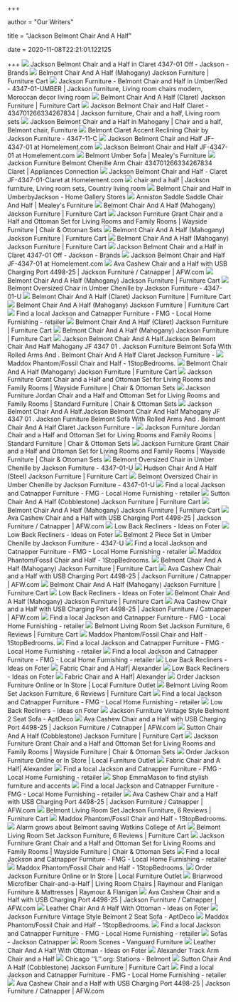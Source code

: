 +++
        
author = "Our Writers"
        
title = "Jackson Belmont Chair And A Half"
        
date = 2020-11-08T22:21:01.122125
        
+++
[ ![](https://www.discountlivingrooms.com/media/catalog/product/b/e/belmont_claret_chair_and_a_half.jpg)](https://www.discountlivingrooms.com/media/catalog/product/b/e/belmont_claret_chair_and_a_half.jpg) Jackson Belmont Chair and a Half in Claret 4347-01 Off - Jackson - Brands
[ ![](https://smhttp-ssl-77687.nexcesscdn.net/media/catalog/product/cache/1/image/650x650/9df78eab33525d08d6e5fb8d27136e95/4/3/4347-01-2663-09-chair-1.jpg)](https://smhttp-ssl-77687.nexcesscdn.net/media/catalog/product/cache/1/image/650x650/9df78eab33525d08d6e5fb8d27136e95/4/3/4347-01-2663-09-chair-1.jpg) Belmont Chair And A Half (Mahogany) Jackson Furniture | Furniture Cart
[ ![](https://i.pinimg.com/736x/62/f3/45/62f34588ec6411020517efd91400a418.jpg)](https://i.pinimg.com/736x/62/f3/45/62f34588ec6411020517efd91400a418.jpg) Jackson Furniture - Belmont Chair and Half in Umber/Red - 4347-01-UMBER |  Jackson furniture, Living room chairs modern, Moroccan decor living room
[ ![](https://smhttp-ssl-77687.nexcesscdn.net/media/catalog/product/4/3/4347-01-2663-34-chair-claret-2.jpg)](https://smhttp-ssl-77687.nexcesscdn.net/media/catalog/product/4/3/4347-01-2663-34-chair-claret-2.jpg) Belmont Chair And A Half (Claret) Jackson Furniture | Furniture Cart
[ ![](https://i.pinimg.com/474x/0f/db/6f/0fdb6f92cbeae9c5d2fa3ea8badbfc32.jpg)](https://i.pinimg.com/474x/0f/db/6f/0fdb6f92cbeae9c5d2fa3ea8badbfc32.jpg) Jackson Belmont Chair and Half Claret - 434701266334267834 | Jackson  furniture, Chair and a half, Living room sets
[ ![](https://i.pinimg.com/originals/0f/d1/e7/0fd1e72241e408fee7c618e9be290a54.jpg)](https://i.pinimg.com/originals/0f/d1/e7/0fd1e72241e408fee7c618e9be290a54.jpg) Jackson Belmont Chair and a Half in Mahogany | Chair and a half, Belmont  chair, Furniture
[ ![](https://www.homecinemacenter.com/v/vspfiles/photos/JAC-4347-11-C-2.jpg?v-cache=1554024399)](https://www.homecinemacenter.com/v/vspfiles/photos/JAC-4347-11-C-2.jpg?v-cache=1554024399) Belmont Claret Accent Reclining Chair by Jackson Furniture - 4347-11-C
[ ![](https://images.homelement.com/JF-4347-Belmont-Chair.jpg)](https://images.homelement.com/JF-4347-Belmont-Chair.jpg) Jackson Belmont Chair and Half JF-4347-01 at Homelement.com
[ ![](https://images.homelement.com/JF-4347-Belmont-Set.jpg)](https://images.homelement.com/JF-4347-Belmont-Set.jpg) Jackson Belmont Chair and Half JF-4347-01 at Homelement.com
[ ![](https://cdn.shopify.com/s/files/1/0019/3295/1670/products/4347_belmont_umbar_sofa_strt_4b1693c8-c3f2-4248-8fb7-fbf5f96f2110_grande.jpg?v=1545766448)](https://cdn.shopify.com/s/files/1/0019/3295/1670/products/4347_belmont_umbar_sofa_strt_4b1693c8-c3f2-4248-8fb7-fbf5f96f2110_grande.jpg?v=1545766448) Belmont Umber Sofa | Mealey's Furniture
[ ![](https://static.appliancesconnection.com/product/450x420/c75e9357c1e593fae2d9976b32889a39/434701266334267834.jpg)](https://static.appliancesconnection.com/product/450x420/c75e9357c1e593fae2d9976b32889a39/434701266334267834.jpg) Jackson Furniture Belmont Chenille Arm Chair 434701266334267834 Claret |  Appliances Connection
[ ![](https://images.homelement.com/JF-4347-10-Claret.jpg)](https://images.homelement.com/JF-4347-10-Claret.jpg) Jackson Belmont Chair and Half - Claret JF-4347-01-Claret at Homelement.com
[ ![](https://i.pinimg.com/736x/4a/4d/a6/4a4da6a311e65ee4734eaefb61daa1f2.jpg)](https://i.pinimg.com/736x/4a/4d/a6/4a4da6a311e65ee4734eaefb61daa1f2.jpg) chair and a half | Jackson furniture, Living room sets, Country living room
[ ![](https://d9dvmj2a7k2dc.cloudfront.net/catalog/product/4/3/4347_belmont_umbar_room_4_jackson2019_1.jpg)](https://d9dvmj2a7k2dc.cloudfront.net/catalog/product/4/3/4347_belmont_umbar_room_4_jackson2019_1.jpg) Belmont Chair and Half in UmberbyJackson - Home Gallery Stores
[ ![](https://cdn.shopify.com/s/files/1/0019/3295/1670/products/products_2Fjackson_furniture_2Fcolor_2Fanniston_204342_4342-01-anniston_saddle-b0_large.jpg?v=1545766342)](https://cdn.shopify.com/s/files/1/0019/3295/1670/products/products_2Fjackson_furniture_2Fcolor_2Fanniston_204342_4342-01-anniston_saddle-b0_large.jpg?v=1545766342) Anniston Saddle Saddle Chair And Half | Mealey's Furniture
[ ![](https://smhttp-ssl-77687.nexcesscdn.net/media/catalog/product/cache/1/small_image/295x295/9df78eab33525d08d6e5fb8d27136e95/6/6/662BL-C-chair-1.jpg)](https://smhttp-ssl-77687.nexcesscdn.net/media/catalog/product/cache/1/small_image/295x295/9df78eab33525d08d6e5fb8d27136e95/6/6/662BL-C-chair-1.jpg) Belmont Chair And A Half (Mahogany) Jackson Furniture | Furniture Cart
[ ![](https://images.furnituredealer.net/img/products%2Fcatnapper%2Fcolor%2F4453%20grant_4453-01%2B10%201227-28-3027-28-b0.jpg)](https://images.furnituredealer.net/img/products%2Fcatnapper%2Fcolor%2F4453%20grant_4453-01%2B10%201227-28-3027-28-b0.jpg) Jackson Furniture Grant Chair and a Half and Ottoman Set for Living Rooms  and Family Rooms | Wayside Furniture | Chair & Ottoman Sets
[ ![](https://smhttp-ssl-77687.nexcesscdn.net/media/catalog/product/cache/1/small_image/295x295/9df78eab33525d08d6e5fb8d27136e95/4/4/4421-01-1561-46-chair-1.jpg)](https://smhttp-ssl-77687.nexcesscdn.net/media/catalog/product/cache/1/small_image/295x295/9df78eab33525d08d6e5fb8d27136e95/4/4/4421-01-1561-46-chair-1.jpg) Belmont Chair And A Half (Mahogany) Jackson Furniture | Furniture Cart
[ ![](https://smhttp-ssl-77687.nexcesscdn.net/media/catalog/product/cache/1/small_image/295x295/9df78eab33525d08d6e5fb8d27136e95/L/U/LUNA-201021-ACH-chair-1.jpg)](https://smhttp-ssl-77687.nexcesscdn.net/media/catalog/product/cache/1/small_image/295x295/9df78eab33525d08d6e5fb8d27136e95/L/U/LUNA-201021-ACH-chair-1.jpg) Belmont Chair And A Half (Mahogany) Jackson Furniture | Furniture Cart
[ ![](https://www.discountlivingrooms.com/media/catalog/product/cache/4/thumbnail/500x500/9df78eab33525d08d6e5fb8d27136e95/4/3/4347_belmont_claret_room_sthr_2.jpg)](https://www.discountlivingrooms.com/media/catalog/product/cache/4/thumbnail/500x500/9df78eab33525d08d6e5fb8d27136e95/4/3/4347_belmont_claret_room_sthr_2.jpg) Jackson Belmont Chair and a Half in Claret 4347-01 Off - Jackson - Brands
[ ![](https://images.homelement.com/JF-4347-Belmont-Otto.jpg)](https://images.homelement.com/JF-4347-Belmont-Otto.jpg) Jackson Belmont Chair and Half JF-4347-01 at Homelement.com
[ ![](https://images.afw.com/images/thumbs/0093228_D-4498C_dc0a4.jpeg)](https://images.afw.com/images/thumbs/0093228_D-4498C_dc0a4.jpeg) Ava Cashew Chair and a Half with USB Charging Port 4498-25 | Jackson  Furniture / Catnapper | AFW.com
[ ![](https://smhttp-ssl-77687.nexcesscdn.net/media/catalog/product/cache/1/small_image/295x295/9df78eab33525d08d6e5fb8d27136e95/A/S/ASPEN-8332D-ACH-chair-1.jpg)](https://smhttp-ssl-77687.nexcesscdn.net/media/catalog/product/cache/1/small_image/295x295/9df78eab33525d08d6e5fb8d27136e95/A/S/ASPEN-8332D-ACH-chair-1.jpg) Belmont Chair And A Half (Mahogany) Jackson Furniture | Furniture Cart
[ ![](https://www.homecinemacenter.com/v/vspfiles/photos/JAC-4347-01-U-4.jpg?v-cache=1554023818)](https://www.homecinemacenter.com/v/vspfiles/photos/JAC-4347-01-U-4.jpg?v-cache=1554023818) Belmont Oversized Chair in Umber Chenille by Jackson Furniture - 4347-01-U
[ ![](https://smhttp-ssl-77687.nexcesscdn.net/media/catalog/product/cache/1/small_image/295x295/9df78eab33525d08d6e5fb8d27136e95/5/0/508943-chair-1.jpg)](https://smhttp-ssl-77687.nexcesscdn.net/media/catalog/product/cache/1/small_image/295x295/9df78eab33525d08d6e5fb8d27136e95/5/0/508943-chair-1.jpg) Belmont Chair And A Half (Claret) Jackson Furniture | Furniture Cart
[ ![](https://smhttp-ssl-77687.nexcesscdn.net/media/catalog/product/cache/1/small_image/295x295/9df78eab33525d08d6e5fb8d27136e95/5/6/56932-chair-1.jpg)](https://smhttp-ssl-77687.nexcesscdn.net/media/catalog/product/cache/1/small_image/295x295/9df78eab33525d08d6e5fb8d27136e95/5/6/56932-chair-1.jpg) Belmont Chair And A Half (Mahogany) Jackson Furniture | Furniture Cart
[ ![](https://images.furnituredealer.net/img/dealer/-1/Upload/Jackson%20and%20Catnapper/jackson%20banner.jpg)](https://images.furnituredealer.net/img/dealer/-1/Upload/Jackson%20and%20Catnapper/jackson%20banner.jpg) Find a local Jackson and Catnapper Furniture - FMG - Local Home Furnishing  - retailer
[ ![](https://smhttp-ssl-77687.nexcesscdn.net/media/catalog/product/cache/1/small_image/295x295/9df78eab33525d08d6e5fb8d27136e95/5/0/506243-chair-1.jpg)](https://smhttp-ssl-77687.nexcesscdn.net/media/catalog/product/cache/1/small_image/295x295/9df78eab33525d08d6e5fb8d27136e95/5/0/506243-chair-1.jpg) Belmont Chair And A Half (Claret) Jackson Furniture | Furniture Cart
[ ![](https://smhttp-ssl-77687.nexcesscdn.net/media/catalog/product/cache/1/small_image/295x295/9df78eab33525d08d6e5fb8d27136e95/S/M/SM8014-CH-chair-1.jpg)](https://smhttp-ssl-77687.nexcesscdn.net/media/catalog/product/cache/1/small_image/295x295/9df78eab33525d08d6e5fb8d27136e95/S/M/SM8014-CH-chair-1.jpg) Belmont Chair And A Half (Mahogany) Jackson Furniture | Furniture Cart
[ ![](https://www.homelement.com/images/md_JF-4347-Belmont-Sofa.jpg)](https://www.homelement.com/images/md_JF-4347-Belmont-Sofa.jpg) Jackson Belmont Chair And A Half.Jackson Belmont Chair And Half Mahogany JF  4347 01 . Jackson Furniture Belmont Sofa With Rolled Arms And . Belmont  Chair And A Half Claret Jackson Furniture -
[ ![](https://cdn.1stopbedrooms.com/media/catalog/product/f/o/fossil_chair.jpg)](https://cdn.1stopbedrooms.com/media/catalog/product/f/o/fossil_chair.jpg) Maddox Phantom/Fossil Chair and Half - 1StopBedrooms.
[ ![](https://smhttp-ssl-77687.nexcesscdn.net/media/catalog/product/cache/1/small_image/295x295/9df78eab33525d08d6e5fb8d27136e95/6/0/606Black-C-chair-1.jpg)](https://smhttp-ssl-77687.nexcesscdn.net/media/catalog/product/cache/1/small_image/295x295/9df78eab33525d08d6e5fb8d27136e95/6/0/606Black-C-chair-1.jpg) Belmont Chair And A Half (Mahogany) Jackson Furniture | Furniture Cart
[ ![](https://imageresizer.furnituredealer.net/img/remote/images.furnituredealer.net/img/products%2Fcatnapper%2Fcolor%2F4453%20grant_4453-01%2B10%201227-28-3027-28-b4.jpg?width=1024&height=768&scale=both&trim.threshold=50&trim.percentpadding=10)](https://imageresizer.furnituredealer.net/img/remote/images.furnituredealer.net/img/products%2Fcatnapper%2Fcolor%2F4453%20grant_4453-01%2B10%201227-28-3027-28-b4.jpg?width=1024&height=768&scale=both&trim.threshold=50&trim.percentpadding=10) Jackson Furniture Grant Chair and a Half and Ottoman Set for Living Rooms  and Family Rooms | Wayside Furniture | Chair & Ottoman Sets
[ ![](https://imageresizer.furnituredealer.net/img/remote/images.furnituredealer.net/img/products%2Fcatnapper%2Fcolor%2F4453%20grant_4453-01%2B10%201227-28-3027-28-b2.jpg?width=878&height=600&scale=both&trim.threshold=80)](https://imageresizer.furnituredealer.net/img/remote/images.furnituredealer.net/img/products%2Fcatnapper%2Fcolor%2F4453%20grant_4453-01%2B10%201227-28-3027-28-b2.jpg?width=878&height=600&scale=both&trim.threshold=80) Jackson Furniture Jordan Chair and a Half and Ottoman Set for Living Rooms  and Family Rooms | Standard Furniture | Chair & Ottoman Sets
[ ![](https://www.homelement.com/images/md_JF-4347-Sofa-Set-Mahogany.jpg)](https://www.homelement.com/images/md_JF-4347-Sofa-Set-Mahogany.jpg) Jackson Belmont Chair And A Half.Jackson Belmont Chair And Half Mahogany JF  4347 01 . Jackson Furniture Belmont Sofa With Rolled Arms And . Belmont  Chair And A Half Claret Jackson Furniture -
[ ![](https://imageresizer.furnituredealer.net/img/remote/images.furnituredealer.net/img/products%2Fcatnapper%2Fcolor%2F4453%20grant_4453-01%2B10%201227-28-3027-28-b4.jpg?width=878&height=600&scale=both&trim.threshold=80)](https://imageresizer.furnituredealer.net/img/remote/images.furnituredealer.net/img/products%2Fcatnapper%2Fcolor%2F4453%20grant_4453-01%2B10%201227-28-3027-28-b4.jpg?width=878&height=600&scale=both&trim.threshold=80) Jackson Furniture Jordan Chair and a Half and Ottoman Set for Living Rooms  and Family Rooms | Standard Furniture | Chair & Ottoman Sets
[ ![](https://imageresizer.furnituredealer.net/img/remote/images.furnituredealer.net/img/products%2Fcatnapper%2Fcolor%2F4453%20grant_4453-01%2B10%201227-28-3027-28-b3.jpg?width=1024&height=768&scale=both&trim.threshold=50&trim.percentpadding=10)](https://imageresizer.furnituredealer.net/img/remote/images.furnituredealer.net/img/products%2Fcatnapper%2Fcolor%2F4453%20grant_4453-01%2B10%201227-28-3027-28-b3.jpg?width=1024&height=768&scale=both&trim.threshold=50&trim.percentpadding=10) Jackson Furniture Grant Chair and a Half and Ottoman Set for Living Rooms  and Family Rooms | Wayside Furniture | Chair & Ottoman Sets
[ ![](https://www.homecinemacenter.com/v/vspfiles/photos/JAC-4347-01-U-7.jpg?v-cache=1554023818)](https://www.homecinemacenter.com/v/vspfiles/photos/JAC-4347-01-U-7.jpg?v-cache=1554023818) Belmont Oversized Chair in Umber Chenille by Jackson Furniture - 4347-01-U
[ ![](https://smhttp-ssl-77687.nexcesscdn.net/media/catalog/product/4/3/4396-01-1152-78-chair-1.jpg)](https://smhttp-ssl-77687.nexcesscdn.net/media/catalog/product/4/3/4396-01-1152-78-chair-1.jpg) Hudson Chair And A Half (Steel) Jackson Furniture | Furniture Cart
[ ![](https://www.homecinemacenter.com/v/vspfiles/photos/JAC-4347-01-U-6.jpg?v-cache=1554023818)](https://www.homecinemacenter.com/v/vspfiles/photos/JAC-4347-01-U-6.jpg?v-cache=1554023818) Belmont Oversized Chair in Umber Chenille by Jackson Furniture - 4347-01-U
[ ![](https://images.furnituredealer.net/img/collections%2Fjackson_furniture%2Fsutton%203289_3289-lss-m1.jpg)](https://images.furnituredealer.net/img/collections%2Fjackson_furniture%2Fsutton%203289_3289-lss-m1.jpg) Find a local Jackson and Catnapper Furniture - FMG - Local Home Furnishing  - retailer
[ ![](https://smhttp-ssl-77687.nexcesscdn.net/media/catalog/product/3/2/3289-01-2844-28-chair-cobblestone-1.jpg)](https://smhttp-ssl-77687.nexcesscdn.net/media/catalog/product/3/2/3289-01-2844-28-chair-cobblestone-1.jpg) Sutton Chair And A Half (Cobblestone) Jackson Furniture | Furniture Cart
[ ![](https://smhttp-ssl-77687.nexcesscdn.net/media/catalog/product/cache/1/small_image/295x295/9df78eab33525d08d6e5fb8d27136e95/6/5/654-910-654-915-rct-ot-set-1.jpg)](https://smhttp-ssl-77687.nexcesscdn.net/media/catalog/product/cache/1/small_image/295x295/9df78eab33525d08d6e5fb8d27136e95/6/5/654-910-654-915-rct-ot-set-1.jpg) Belmont Chair And A Half (Mahogany) Jackson Furniture | Furniture Cart
[ ![](https://images.afw.com/images/thumbs/0112039_D-4498C_5ea0d.jpeg)](https://images.afw.com/images/thumbs/0112039_D-4498C_5ea0d.jpeg) Ava Cashew Chair and a Half with USB Charging Port 4498-25 | Jackson  Furniture / Catnapper | AFW.com
[ ![](https://foter.com/photos/260/low-profile-recliner-chairs.jpg?s=ts3)](https://foter.com/photos/260/low-profile-recliner-chairs.jpg?s=ts3) Low Back Recliners - Ideas on Foter
[ ![](https://foter.com/photos/title/low-back-recliners.jpg)](https://foter.com/photos/title/low-back-recliners.jpg) Low Back Recliners - Ideas on Foter
[ ![](https://www.homecinemacenter.com/v/vspfiles/photos/JAC-4347-U-8.jpg?v-cache=1553931094)](https://www.homecinemacenter.com/v/vspfiles/photos/JAC-4347-U-8.jpg?v-cache=1553931094) Belmont 2 Piece Set in Umber Chenille by Jackson Furniture - 4347-U
[ ![](https://images.furnituredealer.net/img/dealer/-1/Upload/Jackson%20and%20Catnapper/inside%20story.jpg)](https://images.furnituredealer.net/img/dealer/-1/Upload/Jackson%20and%20Catnapper/inside%20story.jpg) Find a local Jackson and Catnapper Furniture - FMG - Local Home Furnishing  - retailer
[ ![](https://cdn.1stopbedrooms.com/media/catalog/product/cache/1/image/cc0ec2d91bc4dd8becc1b9167d5c2be1/4/1/4152_maddox_fossil_ju1484_1.jpg)](https://cdn.1stopbedrooms.com/media/catalog/product/cache/1/image/cc0ec2d91bc4dd8becc1b9167d5c2be1/4/1/4152_maddox_fossil_ju1484_1.jpg) Maddox Phantom/Fossil Chair and Half - 1StopBedrooms.
[ ![](https://smhttp-ssl-77687.nexcesscdn.net/media/catalog/product/cache/1/small_image/295x295/9df78eab33525d08d6e5fb8d27136e95/8/2/82095-82096-ot-set-1.jpg)](https://smhttp-ssl-77687.nexcesscdn.net/media/catalog/product/cache/1/small_image/295x295/9df78eab33525d08d6e5fb8d27136e95/8/2/82095-82096-ot-set-1.jpg) Belmont Chair And A Half (Mahogany) Jackson Furniture | Furniture Cart
[ ![](https://images.afw.com/images/thumbs/0093229_D-4498C_74faf.jpeg)](https://images.afw.com/images/thumbs/0093229_D-4498C_74faf.jpeg) Ava Cashew Chair and a Half with USB Charging Port 4498-25 | Jackson  Furniture / Catnapper | AFW.com
[ ![](https://smhttp-ssl-77687.nexcesscdn.net/media/catalog/product/cache/1/small_image/295x295/9df78eab33525d08d6e5fb8d27136e95/8/3/83000-83001-ot-set-1.jpg)](https://smhttp-ssl-77687.nexcesscdn.net/media/catalog/product/cache/1/small_image/295x295/9df78eab33525d08d6e5fb8d27136e95/8/3/83000-83001-ot-set-1.jpg) Belmont Chair And A Half (Mahogany) Jackson Furniture | Furniture Cart
[ ![](https://foter.com/photos/260/low-back-loveseat.jpg?s=ts3)](https://foter.com/photos/260/low-back-loveseat.jpg?s=ts3) Low Back Recliners - Ideas on Foter
[ ![](https://smhttp-ssl-77687.nexcesscdn.net/media/catalog/product/cache/1/small_image/295x295/9df78eab33525d08d6e5fb8d27136e95/T/7/T736-20-T736-3-set-1.jpg)](https://smhttp-ssl-77687.nexcesscdn.net/media/catalog/product/cache/1/small_image/295x295/9df78eab33525d08d6e5fb8d27136e95/T/7/T736-20-T736-3-set-1.jpg) Belmont Chair And A Half (Mahogany) Jackson Furniture | Furniture Cart
[ ![](https://images.afw.com/images/thumbs/0093230_D-4498C_8a026.jpeg)](https://images.afw.com/images/thumbs/0093230_D-4498C_8a026.jpeg) Ava Cashew Chair and a Half with USB Charging Port 4498-25 | Jackson  Furniture / Catnapper | AFW.com
[ ![](https://images.furnituredealer.net/img/products%2Fjackson_furniture%2Fcolor%2F4508%20donovan_4508-11%201451-19-m0.jpg)](https://images.furnituredealer.net/img/products%2Fjackson_furniture%2Fcolor%2F4508%20donovan_4508-11%201451-19-m0.jpg) Find a local Jackson and Catnapper Furniture - FMG - Local Home Furnishing  - retailer
[ ![](https://smhttp-ssl-77687.nexcesscdn.net/media/review_pictures//IMG_3898.JPG.jpg)](https://smhttp-ssl-77687.nexcesscdn.net/media/review_pictures//IMG_3898.JPG.jpg) Belmont Living Room Set Jackson Furniture, 6 Reviews | Furniture Cart
[ ![](https://cdn.1stopbedrooms.com/media/catalog/product/cache/1/image/cc0ec2d91bc4dd8becc1b9167d5c2be1/4/1/4152_maddox_fossil_1.jpg)](https://cdn.1stopbedrooms.com/media/catalog/product/cache/1/image/cc0ec2d91bc4dd8becc1b9167d5c2be1/4/1/4152_maddox_fossil_1.jpg) Maddox Phantom/Fossil Chair and Half - 1StopBedrooms.
[ ![](https://images.furnituredealer.net/img/products%2Fjackson_furniture%2Fcolor%2Fsuffolk%204426_4426-11%202485-49-m.jpg)](https://images.furnituredealer.net/img/products%2Fjackson_furniture%2Fcolor%2Fsuffolk%204426_4426-11%202485-49-m.jpg) Find a local Jackson and Catnapper Furniture - FMG - Local Home Furnishing  - retailer
[ ![](https://images.furnituredealer.net/img/products%2Fjackson_furniture%2Fcolor%2Feverest_4377-46-2334-09%2B76-m.jpg)](https://images.furnituredealer.net/img/products%2Fjackson_furniture%2Fcolor%2Feverest_4377-46-2334-09%2B76-m.jpg) Find a local Jackson and Catnapper Furniture - FMG - Local Home Furnishing  - retailer
[ ![](https://foter.com/photos/260/low-back-recliners-14.jpg?s=ts3)](https://foter.com/photos/260/low-back-recliners-14.jpg?s=ts3) Low Back Recliners - Ideas on Foter
[ ![](https://www.bassettfurniture.com/_images/catalog/product-images/2712-18D1.jpg?impolicy=imgresize&width=770)](https://www.bassettfurniture.com/_images/catalog/product-images/2712-18D1.jpg?impolicy=imgresize&width=770) Fabric Chair and A Half| Alexander
[ ![](https://foter.com/photos/260/low-back-reclining-sofa.jpg?s=ts3)](https://foter.com/photos/260/low-back-reclining-sofa.jpg?s=ts3) Low Back Recliners - Ideas on Foter
[ ![](https://www.bassettfurniture.com/_images/catalog/product-images/2712-18-FC187-2.jpg?impolicy=imgresize&width=770)](https://www.bassettfurniture.com/_images/catalog/product-images/2712-18-FC187-2.jpg?impolicy=imgresize&width=770) Fabric Chair and A Half| Alexander
[ ![](https://www.localfurnitureoutlet.com/media/catalog/product/cache/1/small_image/280x280/9df78eab33525d08d6e5fb8d27136e95/j/a/jackson-furniture-drummond-chair-1-2-in-steel.jpg)](https://www.localfurnitureoutlet.com/media/catalog/product/cache/1/small_image/280x280/9df78eab33525d08d6e5fb8d27136e95/j/a/jackson-furniture-drummond-chair-1-2-in-steel.jpg) Order Jackson Furniture Online or In Store | Local Furniture Outlet
[ ![](https://smhttp-ssl-77687.nexcesscdn.net/media/review_pictures//IMG_3899.JPG.jpg)](https://smhttp-ssl-77687.nexcesscdn.net/media/review_pictures//IMG_3899.JPG.jpg) Belmont Living Room Set Jackson Furniture, 6 Reviews | Furniture Cart
[ ![](https://images.furnituredealer.net/img/collections%2Fjackson_furniture%2F3262%20perimeter_3262-lss-m1.jpg)](https://images.furnituredealer.net/img/collections%2Fjackson_furniture%2F3262%20perimeter_3262-lss-m1.jpg) Find a local Jackson and Catnapper Furniture - FMG - Local Home Furnishing  - retailer
[ ![](https://foter.com/photos/260/low-back-recliners-7.jpg?s=pi)](https://foter.com/photos/260/low-back-recliners-7.jpg?s=pi) Low Back Recliners - Ideas on Foter
[ ![](https://d6qwfb5pdou4u.cloudfront.net/product-images/6260001-6270000/6262963/15663245334440647fd1c83422384174bc541feb07/1500-1500-frame-0.jpg)](https://d6qwfb5pdou4u.cloudfront.net/product-images/6260001-6270000/6262963/15663245334440647fd1c83422384174bc541feb07/1500-1500-frame-0.jpg) Jackson Furniture Vintage Style Belmont 2 Seat Sofa - AptDeco
[ ![](https://images.afw.com/images/thumbs/0093231_D-4498C_ee6e4.jpeg)](https://images.afw.com/images/thumbs/0093231_D-4498C_ee6e4.jpeg) Ava Cashew Chair and a Half with USB Charging Port 4498-25 | Jackson  Furniture / Catnapper | AFW.com
[ ![](https://smhttp-ssl-77687.nexcesscdn.net/media/catalog/product/3/2/3289-01-2844-28-chair-cobblestone-2.jpg)](https://smhttp-ssl-77687.nexcesscdn.net/media/catalog/product/3/2/3289-01-2844-28-chair-cobblestone-2.jpg) Sutton Chair And A Half (Cobblestone) Jackson Furniture | Furniture Cart
[ ![](https://images.furnituredealer.net/img/collections%2Fcatnapper%2F4453%20grant_1227-28-3027-28-dm1.jpg)](https://images.furnituredealer.net/img/collections%2Fcatnapper%2F4453%20grant_1227-28-3027-28-dm1.jpg) Jackson Furniture Grant Chair and a Half and Ottoman Set for Living Rooms  and Family Rooms | Wayside Furniture | Chair & Ottoman Sets
[ ![](https://www.localfurnitureoutlet.com/media/catalog/product/cache/1/small_image/280x280/9df78eab33525d08d6e5fb8d27136e95/j/a/jackson-furniture-maddox-sofa-in-fossil-phantom.jpg)](https://www.localfurnitureoutlet.com/media/catalog/product/cache/1/small_image/280x280/9df78eab33525d08d6e5fb8d27136e95/j/a/jackson-furniture-maddox-sofa-in-fossil-phantom.jpg) Order Jackson Furniture Online or In Store | Local Furniture Outlet
[ ![](https://www.bassettfurniture.com/_images/catalog/product-images/2712-18D2.jpg?impolicy=imgresize&width=770)](https://www.bassettfurniture.com/_images/catalog/product-images/2712-18D2.jpg?impolicy=imgresize&width=770) Fabric Chair and A Half| Alexander
[ ![](https://images.furnituredealer.net/img/products%2Fjackson_furniture%2Fcolor%2F817%20tables_817-70%2B71-m.jpg)](https://images.furnituredealer.net/img/products%2Fjackson_furniture%2Fcolor%2F817%20tables_817-70%2B71-m.jpg) Find a local Jackson and Catnapper Furniture - FMG - Local Home Furnishing  - retailer
[ ![](https://emmamason.com/pub/media/sstl/slider/image/e/m/emmamason_homepagebanners_office.jpg)](https://emmamason.com/pub/media/sstl/slider/image/e/m/emmamason_homepagebanners_office.jpg) Shop EmmaMason to find stylish furniture and accents
[ ![](https://images.furnituredealer.net/img/collections%2Fjackson_furniture%2F4490%20verona_4490-lss-m2.jpg)](https://images.furnituredealer.net/img/collections%2Fjackson_furniture%2F4490%20verona_4490-lss-m2.jpg) Find a local Jackson and Catnapper Furniture - FMG - Local Home Furnishing  - retailer
[ ![](https://images.afw.com/images/thumbs/0093232_D-4498C_0aefa.jpeg)](https://images.afw.com/images/thumbs/0093232_D-4498C_0aefa.jpeg) Ava Cashew Chair and a Half with USB Charging Port 4498-25 | Jackson  Furniture / Catnapper | AFW.com
[ ![](https://smhttp-ssl-77687.nexcesscdn.net/media/catalog/product/4/3/4347-slr-set-swatch-3.jpg)](https://smhttp-ssl-77687.nexcesscdn.net/media/catalog/product/4/3/4347-slr-set-swatch-3.jpg) Belmont Living Room Set Jackson Furniture, 6 Reviews | Furniture Cart
[ ![](https://cdn.1stopbedrooms.com/media/catalog/product/cache/1/thumbnail/245x245/8255f8d36c477745b2f3d3cfd0807445/b/e/bestow-gray-3-piece-upholstered-fabric-sofa-and-arm-chair-set-eei-2977-gry-set_qb13205505.jpg)](https://cdn.1stopbedrooms.com/media/catalog/product/cache/1/thumbnail/245x245/8255f8d36c477745b2f3d3cfd0807445/b/e/bestow-gray-3-piece-upholstered-fabric-sofa-and-arm-chair-set-eei-2977-gry-set_qb13205505.jpg) Maddox Phantom/Fossil Chair and Half - 1StopBedrooms.
[ ![](https://www.insidehighered.com/sites/default/server_files/media/Fall_Stock_beautiful-campus-696x465.jpg)](https://www.insidehighered.com/sites/default/server_files/media/Fall_Stock_beautiful-campus-696x465.jpg) Alarm grows about Belmont saving Watkins College of Art
[ ![](https://smhttp-ssl-77687.nexcesscdn.net/media/review_pictures//IMG_3900.JPG.jpg)](https://smhttp-ssl-77687.nexcesscdn.net/media/review_pictures//IMG_3900.JPG.jpg) Belmont Living Room Set Jackson Furniture, 6 Reviews | Furniture Cart
[ ![](https://images.furnituredealer.net/img/products%2Fcatnapper%2Fcolor%2F4453%20grant_4453-02%201227-28-3027-28-m0.jpg)](https://images.furnituredealer.net/img/products%2Fcatnapper%2Fcolor%2F4453%20grant_4453-02%201227-28-3027-28-m0.jpg) Jackson Furniture Grant Chair and a Half and Ottoman Set for Living Rooms  and Family Rooms | Wayside Furniture | Chair & Ottoman Sets
[ ![](https://images.furnituredealer.net/img/collections%2Fjackson_furniture%2Fbarkley%204442_2334-26%20toast-lsg-m1.jpg)](https://images.furnituredealer.net/img/collections%2Fjackson_furniture%2Fbarkley%204442_2334-26%20toast-lsg-m1.jpg) Find a local Jackson and Catnapper Furniture - FMG - Local Home Furnishing  - retailer
[ ![](https://cdn.1stopbedrooms.com/media/catalog/product/cache/1/thumbnail/245x245/8255f8d36c477745b2f3d3cfd0807445/5/1/51062-chair-1.jpg)](https://cdn.1stopbedrooms.com/media/catalog/product/cache/1/thumbnail/245x245/8255f8d36c477745b2f3d3cfd0807445/5/1/51062-chair-1.jpg) Maddox Phantom/Fossil Chair and Half - 1StopBedrooms.
[ ![](https://www.localfurnitureoutlet.com/media/catalog/product/cache/1/small_image/280x280/9df78eab33525d08d6e5fb8d27136e95/j/a/jackson-furniture-ava-chair-1-2-in-cashew-lava.jpg)](https://www.localfurnitureoutlet.com/media/catalog/product/cache/1/small_image/280x280/9df78eab33525d08d6e5fb8d27136e95/j/a/jackson-furniture-ava-chair-1-2-in-cashew-lava.jpg) Order Jackson Furniture Online or In Store | Local Furniture Outlet
[ ![](https://wac.edgecastcdn.net/001A39/prod/item/JTSqWITZSLEj1v7site/1528L.png)](https://wac.edgecastcdn.net/001A39/prod/item/JTSqWITZSLEj1v7site/1528L.png) Briarwood Microfiber Chair-and-a-Half | Living Room Chairs | Raymour and  Flanigan Furniture & Mattresses | Raymour & Flanigan
[ ![](https://images.afw.com/images/thumbs/0093234_ava-cashew-loveseat-with-usb-charging-ports_400.jpeg)](https://images.afw.com/images/thumbs/0093234_ava-cashew-loveseat-with-usb-charging-ports_400.jpeg) Ava Cashew Chair and a Half with USB Charging Port 4498-25 | Jackson  Furniture / Catnapper | AFW.com
[ ![](https://foter.com/photos/275/leather-chair-and-a-half-with-ottoman.jpg?s=ts3)](https://foter.com/photos/275/leather-chair-and-a-half-with-ottoman.jpg?s=ts3) Leather Chair And A Half With Ottoman - Ideas on Foter
[ ![](https://d6qwfb5pdou4u.cloudfront.net/product-images/6260001-6270000/6262963/1566324420fbdad58a56d71ab2e92cab8bf2ed1327/1500-1500-frame-0.jpg)](https://d6qwfb5pdou4u.cloudfront.net/product-images/6260001-6270000/6262963/1566324420fbdad58a56d71ab2e92cab8bf2ed1327/1500-1500-frame-0.jpg) Jackson Furniture Vintage Style Belmont 2 Seat Sofa - AptDeco
[ ![](https://cdn.1stopbedrooms.com/media/catalog/product/cache/1/thumbnail/245x245/8255f8d36c477745b2f3d3cfd0807445/l/o/los-altos-newcastle-barlow-swivel-chair_qb1316625_3.jpg)](https://cdn.1stopbedrooms.com/media/catalog/product/cache/1/thumbnail/245x245/8255f8d36c477745b2f3d3cfd0807445/l/o/los-altos-newcastle-barlow-swivel-chair_qb1316625_3.jpg) Maddox Phantom/Fossil Chair and Half - 1StopBedrooms.
[ ![](https://images.furnituredealer.net/img/products%2Fjackson_furniture%2Fcolor%2F821%20jackson_821-50%2B51-m.jpg)](https://images.furnituredealer.net/img/products%2Fjackson_furniture%2Fcolor%2F821%20jackson_821-50%2B51-m.jpg) Find a local Jackson and Catnapper Furniture - FMG - Local Home Furnishing  - retailer
[ ![](http://sales.jacksonfurnind.com/imagelib/Mediums/4215_alyssa_pebble_room_ju1590.jpg)](http://sales.jacksonfurnind.com/imagelib/Mediums/4215_alyssa_pebble_room_ju1590.jpg) Sofas - Jackson Catnapper
[ ![](https://vanguardfurniture.com/vdir/ImageCabinet/RoomScenes/600x600/CP_8005B_V320A__600x600.jpg)](https://vanguardfurniture.com/vdir/ImageCabinet/RoomScenes/600x600/CP_8005B_V320A__600x600.jpg) Room Scenes - Vanguard Furniture
[ ![](https://foter.com/photos/title/leather-chair-and-a-half-with-ottoman.jpg)](https://foter.com/photos/title/leather-chair-and-a-half-with-ottoman.jpg) Leather Chair And A Half With Ottoman - Ideas on Foter
[ ![](https://www.bassettfurniture.com/_images/catalog/product-images/2713-18FC9D2.jpg?impolicy=imgresize&width=2000)](https://www.bassettfurniture.com/_images/catalog/product-images/2713-18FC9D2.jpg?impolicy=imgresize&width=2000) Alexander Track Arm Chair and a Half
[ ![](https://www.chicago-l.org/stations/images/thumbnails/Howard/belmont05t.jpg)](https://www.chicago-l.org/stations/images/thumbnails/Howard/belmont05t.jpg) Chicago ''L''.org: Stations - Belmont
[ ![](https://smhttp-ssl-77687.nexcesscdn.net/media/catalog/product/3/2/3289-01-2844-28-chair-cobblestone-3.jpg)](https://smhttp-ssl-77687.nexcesscdn.net/media/catalog/product/3/2/3289-01-2844-28-chair-cobblestone-3.jpg) Sutton Chair And A Half (Cobblestone) Jackson Furniture | Furniture Cart
[ ![](https://images.furnituredealer.net/img/products%2Fjackson_furniture%2Fcolor%2F813%20jackson_813-80-m.jpg)](https://images.furnituredealer.net/img/products%2Fjackson_furniture%2Fcolor%2F813%20jackson_813-80-m.jpg) Find a local Jackson and Catnapper Furniture - FMG - Local Home Furnishing  - retailer
[ ![](https://images.afw.com/images/thumbs/0093233_D-4498C_81418.jpeg)](https://images.afw.com/images/thumbs/0093233_D-4498C_81418.jpeg) Ava Cashew Chair and a Half with USB Charging Port 4498-25 | Jackson  Furniture / Catnapper | AFW.com
